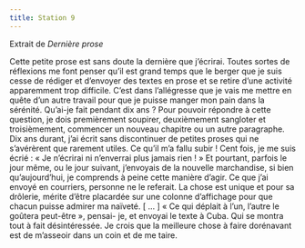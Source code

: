 ```yaml
---
title: Station 9
---
```


Extrait de *Dernière prose*

Cette petite prose est sans doute la dernière que j’écrirai.
Toutes sortes de réflexions me font penser qu’il est grand temps
que le berger que je suis cesse de rédiger et d’envoyer des textes
en prose et se retire d’une activité apparemment trop difficile.
C’est dans l’allégresse que je vais me mettre en quête d’un autre
travail pour que je puisse manger mon pain dans la sérénité. Qu’ai-je
fait pendant dix ans ? Pour pouvoir répondre à cette question,
je dois premièrement soupirer, deuxièmement sangloter et troisièmement,
commencer un nouveau chapitre ou un autre paragraphe.
Dix ans durant, j’ai écrit sans discontinuer de petites proses
qui ne s’avérèrent que rarement utiles. Ce qu’il m’a fallu subir !
Cent fois, je me suis écrié : « Je n’écrirai ni n’enverrai plus
jamais rien ! » Et pourtant, parfois le jour même, ou le jour suivant,
j’envoyais de la nouvelle marchandise, si bien qu’aujourd’hui,
je comprends à peine cette manière d’agir. Ce que j’ai envoyé
en courriers, personne ne le referait. La chose est unique et
pour sa drôlerie, mérite d’être placardée sur une colonne
d’affichage pour que chacun puisse admirer ma naïveté. [ … ]
« Ce qui déplait à l’un, l’autre le goûtera peut-être », pensai-
je, et envoyai le texte à Cuba. Qui se montra tout à fait
désintéressée. Je crois que la meilleure chose à faire dorénavant
est de m’asseoir dans un coin et de me taire.